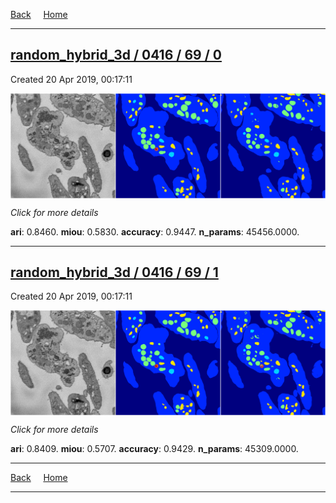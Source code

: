 
[Back](..)&nbsp;&nbsp;&nbsp;&nbsp;&nbsp;[Home](https://leapmanlab.github.io/snapshots)

---

<div class="summary"><a href="0"><h2>random_hybrid_3d / 0416 / 69 / 0</h2></a><p>Created 20 Apr 2019, 00:17:11
</p><a href="0"><img src="0/media/summary.png" align="center"></a><p>
<i>Click for more details</i>
</p></div>

**ari**: 0.8460. **miou**: 0.5830. **accuracy**: 0.9447. **n_params**: 45456.0000. 

---

<div class="summary"><a href="1"><h2>random_hybrid_3d / 0416 / 69 / 1</h2></a><p>Created 20 Apr 2019, 00:17:11
</p><a href="1"><img src="1/media/summary.png" align="center"></a><p>
<i>Click for more details</i>
</p></div>

**ari**: 0.8409. **miou**: 0.5707. **accuracy**: 0.9429. **n_params**: 45309.0000. 

---

[Back](..)&nbsp;&nbsp;&nbsp;&nbsp;&nbsp;[Home](https://leapmanlab.github.io/snapshots)

---